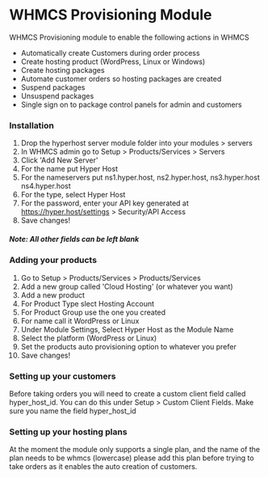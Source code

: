 
# WHMCS Provisioning Module
WHMCS Provisioning module to enable the following actions in WHMCS

- Automatically create Customers during order process
- Create hosting product (WordPress, Linux or Windows)
- Create hosting packages
- Automate customer orders so hosting packages are created
- Suspend packages
- Unsuspend packages
- Single sign on to package control panels for admin and customers

### Installation

01. Drop the hyperhost server module folder into your modules > servers 
02. In WHMCS admin go to Setup > Products/Services > Servers
03. Click 'Add New Server'
04. For the name put Hyper Host
05. For the nameservers put ns1.hyper.host, ns2.hyper.host, ns3.hyper.host ns4.hyper.host
06. For the type, select Hyper Host
07. For the password, enter your API key generated at https://hyper.host/settings > Security/API Access
08. Save changes!

##### Note: All other fields can be left blank

### Adding your products

01. Go to Setup > Products/Services > Products/Services
02. Add a new group called 'Cloud Hosting' (or whatever you want)
03. Add a new product
04. For Product Type slect Hosting Account
05. For Product Group use the one you created
06. For name call it WordPress or Linux
07. Under Module Settings, Select Hyper Host as the Module Name
08. Select the platform (WordPress or Linux)
09. Set the products auto provisioning option to whatever you prefer
10. Save changes!

### Setting up your customers

Before taking orders you will need to create a custom client field called hyper_host_id. You can do this under Setup > Custom Client Fields. Make sure you name the field hyper_host_id

### Setting up your hosting plans

At the moment the module only supports a single plan, and the name of the plan needs to be whmcs (lowercase) please add this plan before trying to take orders as it enables the auto creation of customers.
